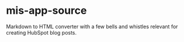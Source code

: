 # mis-app-source
Markdown to HTML converter with a few bells and whistles relevant for creating HubSpot blog posts.

